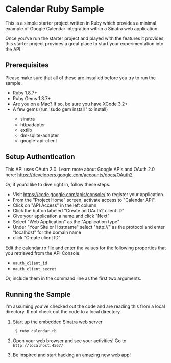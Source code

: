 # Calendar Ruby Sample
This is a simple starter project written in Ruby which provides a minimal
example of Google Calendar integration within a Sinatra web application.

Once you've run the starter project and played with the features it provides,
this starter project provides a great place to start your experimentation into
the API.

## Prerequisites
Please make sure that all of these are installed before you try to run the
sample.

- Ruby 1.8.7+
- Ruby Gems 1.3.7+
- Are you on a Mac? If so, be sure you have XCode 3.2+
- A few gems (run 'sudo gem install <gem name>' to install)
    - sinatra
    - httpadapter
    - extlib
    - dm-sqlite-adapter
    - google-api-client

## Setup Authentication

This API uses OAuth 2.0. Learn more about Google APIs and OAuth 2.0 here:
https://developers.google.com/accounts/docs/OAuth2

Or, if you'd like to dive right in, follow these steps.
 - Visit https://code.google.com/apis/console/ to register your application.
 - From the "Project Home" screen, activate access to "Calendar API".
 - Click on "API Access" in the left column
 - Click the button labeled "Create an OAuth2 client ID"
 - Give your application a name and click "Next"
 - Select "Web Application" as the "Application type"
 - Under "Your Site or Hostname" select "http://" as the protocol and enter
   "localhost" for the domain name
 - click "Create client ID"

Edit the calendar.rb file and enter the values for the following properties
that you retrieved from the API Console:

 - `oauth_client_id`
 - `oauth_client_secret`

Or, include them in the command line as the first two arguments.

## Running the Sample

I'm assuming you've checked out the code and are reading this from a local
directory. If not check out the code to a local directory.

1. Start up the embedded Sinatra web server

        $ ruby calendar.rb

2. Open your web browser and see your activities! Go to `http://localhost:4567/`

3. Be inspired and start hacking an amazing new web app!